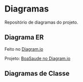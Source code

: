 # Diagramas
Repositório de diagramas do projeto.

## Diagrama ER
Feito no [Diagram.io](https://dbdiagram.io/)

Projeto: [BoaSaude no Diagram.io](https://dbdiagram.io/d/62450427bed61838732d7f2a)

## Diagramas de Classe